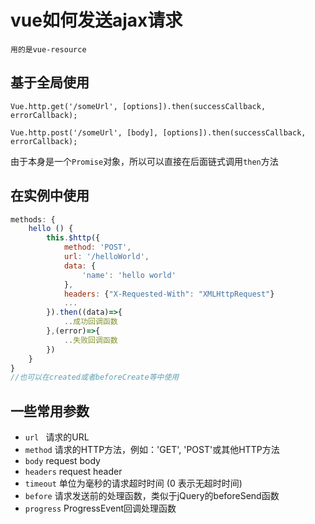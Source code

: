 # vue如何发送ajax请求

`用的是vue-resource`


基于全局使用
--
`Vue.http.get('/someUrl', [options]).then(successCallback, errorCallback);`

`Vue.http.post('/someUrl', [body], [options]).then(successCallback, errorCallback);`

由于本身是一个`Promise`对象，所以可以直接在后面链式调用`then`方法


在实例中使用
---

```js
methods: {
	hello () {
		this.$http({
			method: 'POST',
			url: '/helloWorld',
			data: {
				'name': 'hello world'
			},
			headers: {"X-Requested-With": "XMLHttpRequest"}
			...
		}).then((data)=>{
			..成功回调函数
		},(error)=>{
			..失败回调函数
		})
	}
}
//也可以在created或者beforeCreate等中使用
```

一些常用参数
--
* `url ` 请求的URL
* `method`  请求的HTTP方法，例如：'GET', 'POST'或其他HTTP方法
* `body`  request body
* `headers`  request header
* `timeout`  单位为毫秒的请求超时时间 (0 表示无超时时间)
* `before`   请求发送前的处理函数，类似于jQuery的beforeSend函数
* `progress`  ProgressEvent回调处理函数
